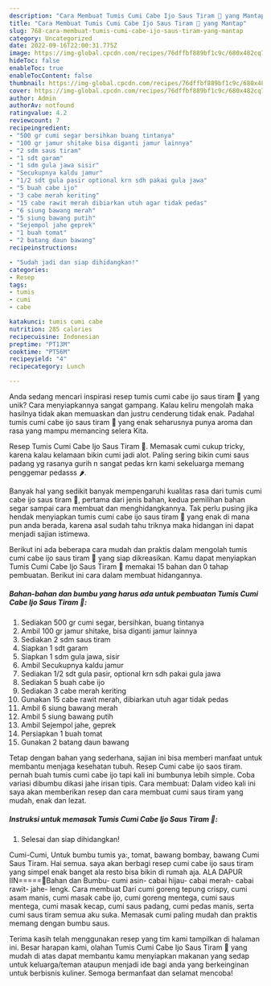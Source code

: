 ```yaml
---
description: "Cara Membuat Tumis Cumi Cabe Ijo Saus Tiram 🦑 yang Mantap"
title: "Cara Membuat Tumis Cumi Cabe Ijo Saus Tiram 🦑 yang Mantap"
slug: 768-cara-membuat-tumis-cumi-cabe-ijo-saus-tiram-yang-mantap
category: Uncategorized
date: 2022-09-16T22:00:31.775Z
image: https://img-global.cpcdn.com/recipes/76dffbf889bf1c9c/680x482cq70/tumis-cumi-cabe-ijo-saus-tiram-foto-resep-utama.jpg
hideToc: false
enableToc: true
enableTocContent: false
thumbnail: https://img-global.cpcdn.com/recipes/76dffbf889bf1c9c/680x482cq70/tumis-cumi-cabe-ijo-saus-tiram-foto-resep-utama.jpg
cover: https://img-global.cpcdn.com/recipes/76dffbf889bf1c9c/680x482cq70/tumis-cumi-cabe-ijo-saus-tiram-foto-resep-utama.jpg
author: Admin
authorAv: notfound
ratingvalue: 4.2
reviewcount: 7
recipeingredient:
- "500 gr cumi segar bersihkan buang tintanya"
- "100 gr jamur shitake bisa diganti jamur lainnya"
- "2 sdm saus tiram"
- "1 sdt garam"
- "1 sdm gula jawa sisir"
- "Secukupnya kaldu jamur"
- "1/2 sdt gula pasir optional krn sdh pakai gula jawa"
- "5 buah cabe ijo"
- "3 cabe merah keriting"
- "15 cabe rawit merah dibiarkan utuh agar tidak pedas"
- "6 siung bawang merah"
- "5 siung bawang putih"
- "Sejempol jahe geprek"
- "1 buah tomat"
- "2 batang daun bawang"
recipeinstructions:

- "Sudah jadi dan siap dihidangkan!"
categories:
- Resep
tags:
- tumis
- cumi
- cabe

katakunci: tumis cumi cabe 
nutrition: 285 calories
recipecuisine: Indonesian
preptime: "PT13M"
cooktime: "PT56M"
recipeyield: "4"
recipecategory: Lunch

---
```





Anda sedang mencari inspirasi resep tumis cumi cabe ijo saus tiram 🦑 yang unik? Cara menyiapkannya sangat gampang. Kalau keliru mengolah maka hasilnya tidak akan memuaskan dan justru cenderung tidak enak. Padahal tumis cumi cabe ijo saus tiram 🦑 yang enak seharusnya punya aroma dan rasa yang mampu memancing selera Kita.





Resep Tumis Cumi Cabe Ijo Saus Tiram 🦑. Memasak cumi cukup tricky, karena kalau kelamaan bikin cumi jadi alot. Paling sering bikin cumi saus padang yg rasanya gurih n sangat pedas krn kami sekeluarga memang penggemar pedasss 🌶️.

Banyak hal yang sedikit banyak mempengaruhi kualitas rasa dari tumis cumi cabe ijo saus tiram 🦑, pertama dari jenis bahan, kedua pemilihan bahan segar sampai cara membuat dan menghidangkannya. Tak perlu pusing jika hendak menyiapkan tumis cumi cabe ijo saus tiram 🦑 yang enak di mana pun anda berada, karena asal sudah tahu triknya maka hidangan ini dapat menjadi sajian istimewa.






Berikut ini ada beberapa cara mudah dan praktis dalam mengolah tumis cumi cabe ijo saus tiram 🦑 yang siap dikreasikan. Kamu dapat menyiapkan Tumis Cumi Cabe Ijo Saus Tiram 🦑 memakai 15 bahan dan 0 tahap pembuatan. Berikut ini cara dalam membuat hidangannya.

<!--inarticleads1-->

##### Bahan-bahan dan bumbu yang harus ada untuk pembuatan Tumis Cumi Cabe Ijo Saus Tiram 🦑:

1. Sediakan 500 gr cumi segar, bersihkan, buang tintanya
1. Ambil 100 gr jamur shitake, bisa diganti jamur lainnya
1. Sediakan 2 sdm saus tiram
1. Siapkan 1 sdt garam
1. Siapkan 1 sdm gula jawa, sisir
1. Ambil Secukupnya kaldu jamur
1. Sediakan 1/2 sdt gula pasir, optional krn sdh pakai gula jawa
1. Sediakan 5 buah cabe ijo
1. Sediakan 3 cabe merah keriting
1. Gunakan 15 cabe rawit merah, dibiarkan utuh agar tidak pedas
1. Ambil 6 siung bawang merah
1. Ambil 5 siung bawang putih
1. Ambil Sejempol jahe, geprek
1. Persiapkan 1 buah tomat
1. Gunakan 2 batang daun bawang


Tetap dengan bahan yang sederhana, sajian ini bisa memberi manfaat untuk membantu menjaga kesehatan tubuh. Resep Cumi cabe ijo saos tiram. pernah buah tumis cumi cabe ijo tapi kali ini bumbunya lebih simple. Coba variasi dibumbu dikasi jahe irisan tipis. Cara membuat: Dalam video kali ini saya akan memberikan resep dan cara membuat cumi saus tiram yang mudah, enak dan lezat. 

<!--inarticleads2-->

##### Instruksi untuk memasak Tumis Cumi Cabe Ijo Saus Tiram 🦑:


1. Selesai dan siap dihidangkan!

Cumi-Cumi, Untuk bumbu tumis ya:, tomat, bawang bombay, bawang Cumi Saus Tiram. Hai semua. saya akan berbagi resep cumi cabe ijo saus tiram yang simpel enak banget ala resto bisa bikin di rumah aja. ALA DAPUR IIN=====🌻Bahan dan Bumbu- cumi asin- cabai hijau- cabai merah- cabai rawit- jahe- lengk. Cara membuat Dari cumi goreng tepung crispy, cumi asam manis, cumi masak cabe ijo, cumi goreng mentega, cumi saus mentega, cumi masak kecap, cumi saus padang, cumi pedas manis, serta cumi saus tiram semua aku suka. Memasak cumi paling mudah dan praktis memang dengan bumbu saus. 

Terima kasih telah menggunakan resep yang tim kami tampilkan di halaman ini. Besar harapan kami, olahan Tumis Cumi Cabe Ijo Saus Tiram 🦑 yang mudah di atas dapat membantu kamu menyiapkan makanan yang sedap untuk keluarga/teman ataupun menjadi ide bagi anda yang berkeinginan untuk berbisnis kuliner. Semoga bermanfaat dan selamat mencoba!
